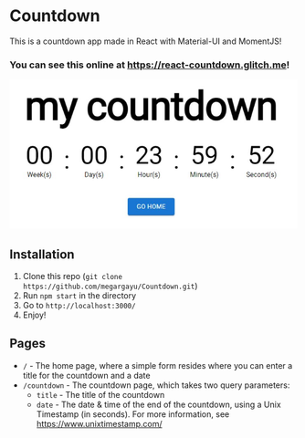 # Countdown

This is a countdown app made in React with Material-UI and MomentJS!

### You can see this online at https://react-countdown.glitch.me!

![Example](/example.jpg)

## Installation

1. Clone this repo (`git clone https://github.com/megargayu/Countdown.git`)
2. Run `npm start` in the directory
3. Go to `http://localhost:3000/`
4. Enjoy!

## Pages

- `/` - The home page, where a simple form resides where you can enter a title for the countdown and a date
- `/countdown` - The countdown page, which takes two query parameters:
  - `title` - The title of the countdown
  - `date` - The date & time of the end of the countdown, using a Unix Timestamp (in seconds). For more information, see https://www.unixtimestamp.com/
